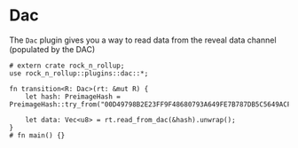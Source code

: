 # Dac

The `Dac` plugin gives you a way to read data from the reveal data channel (populated by the DAC)

```rust, noplayground
# extern crate rock_n_rollup;
use rock_n_rollup::plugins::dac::*;

fn transition<R: Dac>(rt: &mut R) {
    let hash: PreimageHash = PreimageHash::try_from("00D49798B2E23FF9F48680793A649FE7B787DB5C5649ACF8FC1C950CDA12E3AC82").unwrap();

    let data: Vec<u8> = rt.read_from_dac(&hash).unwrap();
}
# fn main() {}
```
